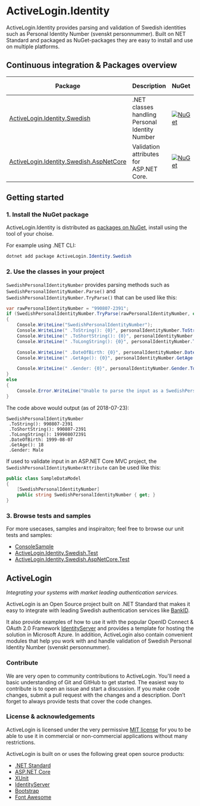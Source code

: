# ActiveLogin.Identity

ActiveLogin.Identity provides parsing and validation of Swedish identities such as Personal Identity Number (svenskt personnummer). Built on NET Standard and packaged as NuGet-packages they are easy to install and use on multiple platforms.

## Continuous integration & Packages overview

| Package | Description | NuGet | Build (VSTS) |
| ------- | ----------- | ----- | ------------ |
| [ActiveLogin.Identity.Swedish](https://github.com/ActiveLogin/ActiveLogin.Identity/tree/master/src/ActiveLogin.Identity.Swedish) | .NET classes handling Personal Identity Number | [![NuGet](https://img.shields.io/nuget/v/ActiveLogin.Identity.Swedish.svg)](https://www.nuget.org/packages/ActiveLogin.Identity.Swedish/) | [![VSTS Build](https://activesolution.visualstudio.com/_apis/public/build/definitions/131274d9-4174-4035-a0e3-f6e5e9444d9f/154/badge)](https://activesolution.visualstudio.com/ActiveLogin/_build/index?definitionId=154) |
| [ActiveLogin.Identity.Swedish.AspNetCore](https://github.com/ActiveLogin/ActiveLogin.Identity/tree/master/src/ActiveLogin.Identity.Swedish.AspNetCore) | Validation attributes for ASP.NET Core. | [![NuGet](https://img.shields.io/nuget/v/ActiveLogin.Identity.Swedish.AspNetCore.svg)](https://www.nuget.org/packages/ActiveLogin.Identity.Swedish.AspNetCore/) | [![VSTS Build](https://activesolution.visualstudio.com/_apis/public/build/definitions/131274d9-4174-4035-a0e3-f6e5e9444d9f/154/badge)](https://activesolution.visualstudio.com/ActiveLogin/_build/index?definitionId=154) |

## Getting started

### 1. Install the NuGet package

ActiveLogin.Identity is distributed as [packages on NuGet](https://www.nuget.org/profiles/ActiveLogin), install using the tool of your choise.

For example using .NET CLI:
```powershell
dotnet add package ActiveLogin.Identity.Swedish
```

### 2. Use the classes in your project

`SwedishPersonalIdentityNumber` provides parsing methods such as `SwedishPersonalIdentityNumber.Parse()` and `SwedishPersonalIdentityNumber.TryParse()` that can be used like this:

```c#
var rawPersonalIdentityNumber = "990807-2391";
if (SwedishPersonalIdentityNumber.TryParse(rawPersonalIdentityNumber, out var personalIdentityNumber))
{
    Console.WriteLine("SwedishPersonalIdentityNumber");
    Console.WriteLine(" .ToString(): {0}", personalIdentityNumber.ToString());
    Console.WriteLine(" .ToShortString(): {0}", personalIdentityNumber.ToShortString());
    Console.WriteLine(" .ToLongString(): {0}", personalIdentityNumber.ToLongString());

    Console.WriteLine(" .DateOfBirth: {0}", personalIdentityNumber.DateOfBirth.ToShortDateString());
    Console.WriteLine(" .GetAge(): {0}", personalIdentityNumber.GetAge().ToString());

    Console.WriteLine(" .Gender: {0}", personalIdentityNumber.Gender.ToString());
}
else
{
    Console.Error.WriteLine("Unable to parse the input as a SwedishPersonalIdentityNumber.");
}
```

The code above would output (as of 2018-07-23):

```text
SwedishPersonalIdentityNumber
 .ToString(): 990807-2391
 .ToShortString(): 990807-2391
 .ToLongString(): 199908072391
 .DateOfBirth: 1999-08-07
 .GetAge(): 18
 .Gender: Male
```

If used to validate input in an ASP.NET Core MVC project, the `SwedishPersonalIdentityNumberAttribute` can be used  like this:

```c#
public class SampleDataModel
{
    [SwedishPersonalIdentityNumber]
    public string SwedishPersonalIdentityNumber { get; }
}
```

### 3. Browse tests and samples

For more usecases, samples and inspiraiton; feel free to browse our unit tests and samples:

* [ConsoleSample](https://github.com/ActiveLogin/ActiveLogin.Identity/tree/master/samples/ConsoleSample)
* [ActiveLogin.Identity.Swedish.Test](https://github.com/ActiveLogin/ActiveLogin.Identity/tree/master/test/ActiveLogin.Identity.Swedish.Test)
* [ActiveLogin.Identity.Swedish.AspNetCore.Test](https://github.com/ActiveLogin/ActiveLogin.Identity/tree/master/test/ActiveLogin.Identity.Swedish.AspNetCore.Test)

## ActiveLogin

_Integrating your systems with market leading authentication services._

ActiveLogin is an Open Source project built on .NET Standard that makes it easy to integrate with leading Swedish authentication services like [BankID](https://www.bankid.com/).

It also provide examples of how to use it with the popular OpenID Connect & OAuth 2.0 Framework [IdentityServer](https://identityserver.io/) and provides a template for hosting the solution in Microsoft Azure.
In addition, ActiveLogin also contain convenient modules that help you work with and handle validation of Swedish Personal Identity Number (svenskt personnummer).

### Contribute

We are very open to community contributions to ActiveLogin. You'll need a basic understanding of Git and GitHub to get started. The easiest way to contribute is to open an issue and start a discussion. If you make code changes, submit a pull request with the changes and a description. Don’t forget to always provide tests that cover the code changes. 

### License & acknowledgements

ActiveLogin is licensed under the very permissive [MIT license](https://opensource.org/licenses/MIT) for you to be able to use it in commercial or non-commercial applications without many restrictions.

ActiveLogin is built on or uses the following great open source products:

* [.NET Standard](https://github.com/dotnet/standard)
* [ASP.NET Core](https://github.com/aspnet/Home)
* [XUnit](https://github.com/xunit/xunit)
* [IdentityServer](https://github.com/IdentityServer/)
* [Bootstrap](https://github.com/twbs/bootstrap)
* [Font Awesome](https://github.com/FortAwesome/Font-Awesome)